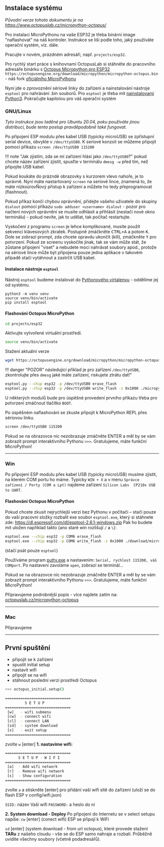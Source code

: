 ## Instalace systému

*Původní verze tohoto dokumentu je na https://www.octopuslab.cz/micropython-octopus/*


Pro instalaci MicroPythonu na vaše ESP32 je třeba binární image "naflashovat" na náš kontroler. Instrukce se liší podle toho, jaký používáte operační systém, viz. dále.

Pracujte v novém, prázdném adresáři, např. `projects/esp32`.

Pro rychlý start práce s knihovnami OctopusLab si stáhněte do pracovního adresáře binárku s [Octopus Micropython pro ESP32](https://octopusengine.org/download/micropython/micropython-octopus.bin) `https://octopusengine.org/download/micropython/micropython-octopus.bin` - náš fork [oficiálního MicroPythonu](https://micropython.org/download/esp32/)

Nyní jde o zprovoznění sériové linky do zařízení a nainstalování nástroje `esptool` pro nahrávání .bin souborů. Pro `esptool` je třeba mít [nainstalovaný Python3](https://naucse.python.cz/lessons/beginners/install/). Pokračujte kapitolou pro váš operační systém


### GNU/Linux

*Tyto instrukce jsou laděné pro Ubuntu 20.04, poku používáte jinou distribuci, bude tento postup pravděpodobně také fungovat.*

Po připojení ESP modulu přes kabel USB (typicky microUSB) se zpřístupní serial device, obvykle v `/dev/ttyUSB0`. K seriové konzoli se můžeme připojit pomocí příkazu `screen /dev/ttyUSB0 115200`

!!! note "Jak zjistím, zda se mi zařízení hlásí jako `/dev/ttyUSB0`?"
    pokud chcete název zařízení zjistit, spusťte v terminálu `dmesg -w` před tím, než připojíte USB kabel.

Pokud koukáte do prázndé obrazovky s kurzorem vlevo nahoře, je to správně. Nyní máte nastartovaný `screen` na seriové lince, znamená to, že máte nízkoúrovŇový přístup k zařízení a můžete ho tedy přeprogramovat (flashnout).

Pokud příkaz končí chybou oprávnění, přidejte vašeho uživatele do skupiny `dialout` pomocí příkazu `sudo adduser <username> dialout` - pozor pro načtení nových oprávnění se musíte odhlásit a přihlásit (nestačí nové okno terminálu) - pokud nevíte, jak to udělat, tak počítač restartujte.

Vyskočení z programu `screen` je lehce komplikované, musíte použít sekvenci klávesových zkratek. Postupně zmáčkněte <kbd>CTRL+A</kbd> a potom <kbd>K</kbd>. Dole se zobrazí prompt, zda chcete opravdu ukončit (kill), zmáčkněte <kbd>Y</kbd> pro potvrzení. Pokud ze screenu vyskočíte jinak, tak se vám může stát, že zůstane připojení "viset" a nebudete moci nahrávat soubory apod., protože na sériové lince může být připojena pouze jedna aplikace v takovém případě stačí vytáhnout a zastrčit USB kabel.

#### Instalace nástroje `esptool`


Nástroj `esptool` budeme instalovat do [Pythonového virtalenvu](https://naucse.python.cz/course/pyladies/beginners/venv-setup/) - oddělíme jej od systému.

```
python3 -m venv venv
source venv/bin/activate
pip install esptool
```

#### Flashování Octopus MicroPython

```bash
cd projects/esp32
```

Aktivujte vytvořené virtuální prostředí.

```bash
source venv/bin/activate
```

Stažení aktuální verze

```bash
wget https://octopusengine.org/download/micropython/micropython-octopus.bin
```

!!! danger "POZOR"
    následující příklad je pro zařízení `/dev/ttyUSB0`, zkontrolujte přes `dmesg` jaké máte zařízení, riskujete ztrátu dat!"

```bash
esptool.py --chip esp32 -p /dev/ttyUSB0 erase_flash 
esptool.py --chip esp32 -p /dev/ttyUSB0 write_flash -z 0x1000 ./micropython-octopus.bin
```

U některých modulů bude pro úspěšné provedení prvního příkazu třeba pro potvrzení zmáčnout tlačítko `BOOT`.

Po úspěšném naflashování se zkuste připojit k MicroPython REPL přes sériovou linku.

```bash
screen /dev/ttyUSB0 115200
```

Pokud se na obrazovce nic nezobrazuje zmáčněte <kdb>ENTER</kdb> a měl by se vám zobrazit prompt interaktivního Pythonu `>>>`. Gratulujeme, máte funkční MicroPython!

---

### Win

Po připojení ESP modulu přes kabel USB (typicky microUSB) musíme zjistit, na kterém COM portu ho máme. Typicky `WIN + X` a v menu `Správce zařízení / Porty (COM a Lpt)` najdeme zařízení `Silicon Labs  CP210x USB to UART`.


#### Flashování Octopus MicroPython

Pokud chcete zkusit nejrychlejší verzi bez Pythonu v počítači – stačí pouze do vaší pracovní složky rozbalit exe soubor `esptool.exe`,  který si stáhnete zde: https://dl.espressif.com/dl/esptool-2.6.1-windows.zip
Pak ho budete mít uložen například takto (ano staré win rozlišují `/` a  `\`):
```bash
esptool.exe --chip esp32 -p COM6 erase_flash 
esptool.exe --chip esp32 -p COM6 write_flash -z 0x1000 ./download/micropython-octopus.bin
```
(stačí psát pouze `esptool`)

Používáme program [putty.exe](https://www.chiark.greenend.org.uk/~sgtatham/putty/latest.html) a nastavením: `Serial, rychlost 115200, váš COMport`. Po nastavení zavoláme `open`, zobrazí se terminál...

Pokud se na obrazovce nic nezobrazuje zmáčněte <kdb>ENTER</kdb> a měl by se vám zobrazit prompt interaktivního Pythonu `>>>`. Gratulujeme, máte funkční MicroPython!

Připravujeme podrobnější popis - více najdete zatím na: [octopuslab.cz/micropython-octopus](https://www.octopuslab.cz/micropython-octopus/)

---

### Mac

Připravujeme

---

## První spuštění

- připojit se k zařízení
- spustit initial setup
- nastavit wifi
- připojit se na wifi
- stáhnout poslední verzi prostředí Octopus

```bash
>>> octopus_initial.setup()
 
==============================
         S E T U P
==============================
 [w]   - wifi submenu
 [cw]  - connect wifi
 [cl]  - connect LAN
 [sd]  - system download
 [x]   - exit setup
==============================
```
zvolte `w` [enter] 
**1. nastavíme wifi:** 
```bash
==============================
      S E T U P - W I F I
==============================
 [a]  - Add wifi network
 [r]  - Remove wifi network
 [s]  - Show configuration  
==============================
```
zvolte `a` a stiskněte [enter] 
pro přidání vaší wifi sítě do zařízení 
(uloží se do flash ESP v config/wifi.json) 

`SSID:` název Vaší wifi 
`PASSWORD:` a heslo do ní 

**2.  System download -  Deploy**
Po připojení do Internetu se v select setupu napíše:
`cw` [enter] (conect wifi)
ESP se připojí k WiFi

`sd` [enter] (system download - from url octopus), které provede stažení **TARu** z našeho cloudu - vše se do ESP samo nahraje a rozbalí. Průběžně uvidíte všechny soubory (včetně podadresářů).
